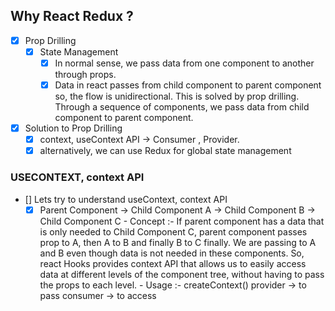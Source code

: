 ## Why React Redux ?
  - [x] Prop Drilling
    - [x] State Management
      - [x] In normal sense, we pass data from one component to another through props. 
      - [x] Data in react passes from child component to parent component so, the flow is unidirectional. This is solved by prop drilling. Through a sequence of components, we pass data from child component to  parent component. 
  
  - [x] Solution to Prop Drilling
    - [x] context, useContext API -> Consumer ,  Provider.
    - [x] alternatively, we can use Redux for global state management

### USECONTEXT, context API
  - [] Lets try to understand useContext, context API 
    - [x] Parent Component -> Child Component A -> Child Component B -> Child Component C
          - Concept :-  If parent component has a data that is only needed to  Child Component C, parent component passes prop to A, then A to B and  finally B to C finally. We are passing to A and B even though data is not needed in these components. So, react Hooks  provides context API that allows us to easily access data at different levels of the component tree, without having to pass the props to each level.
          - Usage :-  createContext()
                      provider -> to pass
                      consumer -> to access
